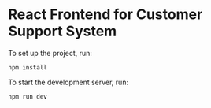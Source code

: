 <!DOCTYPE html>
<html lang="en">
<head>
    <meta charset="UTF-8">
    <meta name="viewport" content="width=device-width, initial-scale=1.0">
    <title>React App - README</title>
</head>
<body>
    <h1>React Frontend for Customer Support System</h1>
    <p>To set up the project, run:</p>
    <pre><code>npm install</code></pre>
    <p>To start the development server, run:</p>
    <pre><code>npm run dev</code></pre>
</body>
</html>
